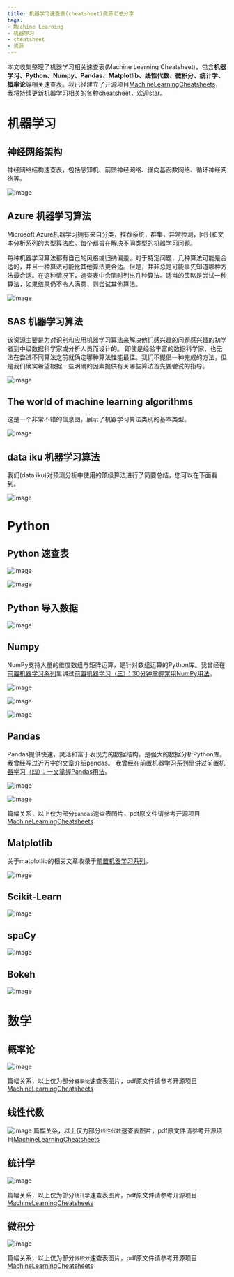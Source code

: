 ```yaml
---
title: 机器学习速查表(cheatsheet)资源汇总分享
tags:
- Machine Learning
- 机器学习
- cheatsheet
- 资源
---
```


本文收集整理了机器学习相关速查表(Machine Learning Cheatsheet)，包含**机器学习、Python、Numpy、Pandas、Matplotlib、线性代数、微积分、统计学、概率论**等相关速查表。我已经建立了开源项目[MachineLearningCheatsheets](https://github.com/caiyongji/MachineLearningCheatsheets)，我将持续更新机器学习相关的各种cheatsheet，欢迎star。


# 机器学习 #

## 神经网络架构 ##

神经网络结构速查表，包括感知机、前馈神经网络、径向基函数网络、循环神经网络等。

![image](/assets/images/20201218/NeuralNetworkZo19High.png)

## Azure 机器学习算法 ##

Microsoft Azure机器学习拥有来自分类，推荐系统，群集，异常检测，回归和文本分析系列的大型算法库。每个都旨在解决不同类型的机器学习问题。  

每种机器学习算法都有自己的风格或归纳偏差。对于特定问题，几种算法可能是合适的，并且一种算法可能比其他算法更合适。但是，并非总是可能事先知道哪种方法最合适。在这种情况下，速查表中会同时列出几种算法。适当的策略是尝试一种算法，如果结果仍不令人满意，则尝试其他算法。

![image](/assets/images/20201218/microsoft-azure-algorithmn.png)

## SAS 机器学习算法 ##

该资源主要是为对识别和应用机器学习算法来解决他们感兴趣的问题感兴趣的初学者到中级数据科学家或分析人员而设计的。
即使是经验丰富的数据科学家，也无法在尝试不同算法之前就确定哪种算法性能最佳。我们不提倡一种完成的方法，但是我们确实希望根据一些明确的因素提供有关哪些算法首先要尝试的指导。

![image](/assets/images/20201218/machine-learning-cheet-sheet-2.png)

## The world of machine learning algorithms ##

这是一个非常不错的信息图，展示了机器学习算法类别的基本类型。

![image](/assets/images/20201218/12algorithmseverydatascientistshouldknow.jpg)

## data iku 机器学习算法 ##

我们(data iku)对预测分析中使用的顶级算法进行了简要总结，您可以在下面看到。

![image](/assets/images/20201218/dataiku.png)

# Python #

## Python 速查表 ##

![image](/assets/images/20201218/python1.png)

![image](/assets/images/20201218/python2.png)

## Python 导入数据 ##

![image](/assets/images/20201218/datacamp-python.png)

## Numpy ##

NumPy支持大量的维度数组与矩阵运算，是针对数组运算的Python库。我曾经在[前置机器学习系列](https://mp.weixin.qq.com/mp/appmsgalbum?__biz=MzUxMjU4NjI4MQ==&action=getalbum&album_id=1627166768236412929&scene=173&from_msgid=2247484075&from_itemidx=1&count=3#wechat_redirect)里讲过[前置机器学习（三）：30分钟掌握常用NumPy用法](http://blog.caiyongji.com/2020/12/06/pre-ml-numpy-3.html)。

![image](/assets/images/20201218/Numpy.png)

![image](/assets/images/20201218/Numpy1.png)

![image](/assets/images/20201218/Numpy2.png)

## Pandas ##

Pandas提供快速，灵活和富于表现力的数据结构，是强大的数据分析Python库。
我曾经写过近万字的文章介绍pandas。
我曾经在[前置机器学习系列](https://mp.weixin.qq.com/mp/appmsgalbum?__biz=MzUxMjU4NjI4MQ==&action=getalbum&album_id=1627166768236412929&scene=173&from_msgid=2247484075&from_itemidx=1&count=3#wechat_redirect)里讲过[前置机器学习（四）：一文掌握Pandas用法](http://blog.caiyongji.com/2020/12/13/pre-ml-pandas-4.html)。

![image](/assets/images/20201218/pandas1-1.png)

![image](/assets/images/20201218/pandas1-4.png)

篇幅关系，以上仅为部分`pandas`速查表图片，pdf原文件请参考开源项目[MachineLearningCheatsheets](https://github.com/caiyongji/MachineLearningCheatsheets)

## Matplotlib ##

关于matplotlib的相关文章收录于[前置机器学习系列](https://mp.weixin.qq.com/mp/appmsgalbum?__biz=MzUxMjU4NjI4MQ==&action=getalbum&album_id=1627166768236412929&scene=173&from_msgid=2247484075&from_itemidx=1&count=3#wechat_redirect)。

![image](/assets/images/20201218/matplotlib.png)

## Scikit-Learn ##

![image](/assets/images/20201218/scikit.png)

## spaCy ##

![image](/assets/images/20201218/spaCy.png)

## Bokeh ##

![image](/assets/images/20201218/bokeh.png)


# 数学 #

## 概率论 ##

![image](/assets/images/20201218/probability.png)

篇幅关系，以上仅为部分`概率论`速查表图片，pdf原文件请参考开源项目[MachineLearningCheatsheets](https://github.com/caiyongji/MachineLearningCheatsheets)

## 线性代数 ##

![image](/assets/images/20201218/linear-algebra.png)
篇幅关系，以上仅为部分`线性代数`速查表图片，pdf原文件请参考开源项目[MachineLearningCheatsheets](https://github.com/caiyongji/MachineLearningCheatsheets)

## 统计学 ##

![image](/assets/images/20201218/stats.png)

篇幅关系，以上仅为部分`统计学`速查表图片，pdf原文件请参考开源项目[MachineLearningCheatsheets](https://github.com/caiyongji/MachineLearningCheatsheets)

## 微积分 ##

![image](/assets/images/20201218/calculus.png)

篇幅关系，以上仅为部分`微积分`速查表图片，pdf原文件请参考开源项目[MachineLearningCheatsheets](https://github.com/caiyongji/MachineLearningCheatsheets)
